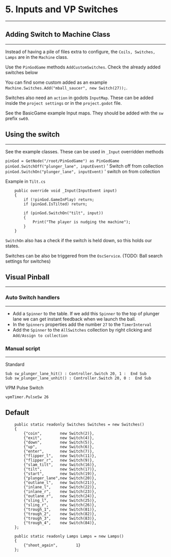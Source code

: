# 5. Inputs and VP Switches
---

## Adding Switch to Machine Class
---

Instead of having a pile of files extra to configure, the `Coils, Switches, Lamps` are in the `Machine` class.

Use the `PinGodGame` methods `AddCustomSwitches`. Check the already added switches below

You can find some custom added as an example `Machine.Switches.Add("mball_saucer", new Switch(27));`.

Switches also need an `action` in godots `InputMap`. These can be added inside the `project settings` or in the `project.godot` file.

See the BasicGame example Input maps. They should be added with the `sw` prefix `sw69`.

## Using the switch
---

See the example classes. These can be used in `_Input` overridden methods

`pinGod = GetNode("/root/PinGodGame") as PinGodGame`
`pinGod.SwitchOff("plunger_lane", inputEvent)`  ' Switch off from collection
`pinGod.SwitchOn("plunger_lane", inputEvent)`  ' switch on from collection

Example in `Tilt.cs`

```
	public override void _Input(InputEvent input)
	{
		if (!pinGod.GameInPlay) return;
		if (pinGod.IsTilted) return;

		if (pinGod.SwitchOn("tilt", input))
		{
            Print("The player is nudging the machine");
        }
    }
```

`SwitchOn` also has a check if the switch is held down, so this holds our states.

Switches can be also be triggered from the `OscService`. (TODO: Ball search settings for switches)

## Visual Pinball
---

### Auto Switch handlers
---

- Add a `Spinner` to the table. If we add this `Spinner` to the top of plunger lane we can get instant feedback when we launch the ball.
- In the `Spinners` properties add the number `27` to the `TimerInterval`
- Add the `Spinner` to the `AllSwitches` collection by right clicking and `Add/Assign to collection` 

### Manual script
---

Standard

```
Sub sw_plunger_lane_hit() : Controller.Switch 20, 1 :  End Sub   
Sub sw_plunger_lane_unhit() : Controller.Switch 20, 0 :  End Sub
```

VPM Pulse Switch

`vpmTimer.PulseSw 26`

## Default

```
    public static readonly Switches Switches = new Switches()
    {
        {"coin",        new Switch(2)},
        {"exit",        new Switch(4)},
        {"down",        new Switch(5)},
        {"up",          new Switch(6)},
        {"enter",       new Switch(7)},
        {"flipper_l",   new Switch(11)},
        {"flipper_r",   new Switch(9)},
        {"slam_tilt",   new Switch(16)},
        {"tilt",        new Switch(17)},
        {"start",       new Switch(19)},
        {"plunger_lane",new Switch(20)},
        {"outlane_l",   new Switch(21)},
        {"inlane_l",    new Switch(22)},
        {"inlane_r",    new Switch(23)},
        {"outlane_r",   new Switch(24)},
        {"sling_l",     new Switch(25)},
        {"sling_r",     new Switch(26)},
        {"trough_1",    new Switch(81)},
        {"trough_2",    new Switch(82)},
        {"trough_3",    new Switch(83)},
        {"trough_4",    new Switch(84)},
    };

    public static readonly Lamps Lamps = new Lamps()
    {
        {"shoot_again",        1}
    };
```
